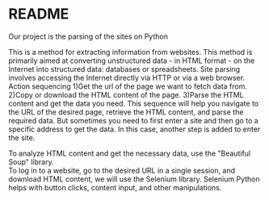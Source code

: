 # README
Our project is the parsing of the sites on Python

This is a method for extracting information from websites. This method is primarily aimed at converting unstructured data - in HTML format - on the Internet into structured data: databases or spreadsheets. Site parsing involves accessing the Internet directly via HTTP or via a web browser.
Action sequencing
1)Get the url of the page we want to fetch data from.
2)Copy or download the HTML content of the page.
3)Parse the HTML content and get the data you need.
This sequence will help you navigate to the URL of the desired page, retrieve the HTML content, and parse the required data. But sometimes you need to first enter a site and then go to a specific address to get the data. In this case, another step is added to enter the site.

To analyze HTML content and get the necessary data, use the "Beautiful Soup" library.                                                                                   
To log in to a website, go to the desired URL in a single session, and download HTML content, we will use the Selenium library. Selenium Python helps with button clicks, content input, and other manipulations.
